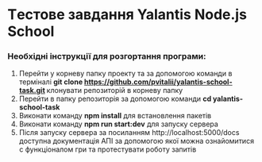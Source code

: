 # Tестове завдання Yalantis Node.js School

### Необхідні інструкції для розгортання програми:
1. Перейти у корневу папку проекту та за допомогою команди в терміналі <b>git clone https://github.com/pvitalii/yalantis-school-task.git </b> клонувати репозиторій в корневу папку
2. Перейти в папку репозиторія за допомогою команди <b>cd yalantis-school-task</b>
3. Виконати команду <b>npm install</b> для встановлення пакетів
4. Виконати команду <b>npm run start:dev</b> для запуску сервера
5. Після запуску сервера за посиланням http://localhost:5000/docs доступна документація АПІ за допомогою якої можна ознайомитися с функціоналом гри та протестувати роботу запитів

